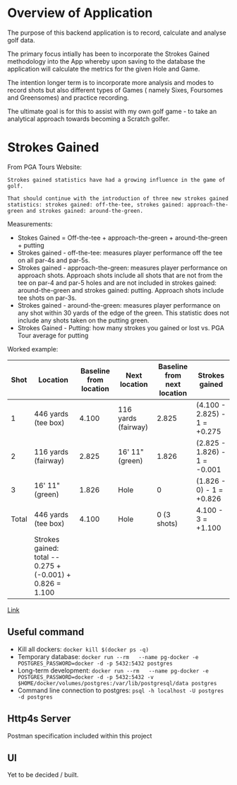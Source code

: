 
# Overview of Application

The purpose of this backend application is to record, calculate and analyse golf data.

The primary focus intially has been to incorporate the Strokes Gained methodology into the App whereby upon saving to the database the application will calculate the metrics for the given Hole and Game.

The intention longer term is to incorporate more analysis and modes to record shots but also different types of Games ( namely Sixes, Foursomes and Greensomes) and practice recording.

The ultimate goal is for this to assist with my own golf game - to take an analytical approach towards becoming a Scratch golfer.

# Strokes Gained

From PGA Tours Website:

    Strokes gained statistics have had a growing influence in the game of golf. 
    
    That should continue with the introduction of three new strokes gained statistics: strokes gained: off-the-tee, strokes gained: approach-the-green and strokes gained: around-the-green.

Measurements:

* Stokes Gained = Off-the-tee + approach-the-green + around-the-green + putting
* Strokes gained - off-the-tee: measures player performance off the tee on all par-4s and par-5s.
* Strokes gained - approach-the-green: measures player performance on approach shots. Approach shots include all shots that are not from the tee on par-4 and par-5 holes and are not included in strokes gained: around-the-green and strokes gained: putting. Approach shots include tee shots on par-3s.
* Strokes gained - around-the-green: measures player performance on any shot within 30 yards of the edge of the green. This statistic does not include any shots taken on the putting green.
* Strokes Gained - Putting: how many strokes you gained or lost vs. PGA Tour average for putting

Worked example:

| Shot  | Location                                                  | Baseline from location | Next location       | Baseline from next location | Strokes gained               |
|-------|-----------------------------------------------------------|------------------------|---------------------|-----------------------------|------------------------------|
| 1     | 446 yards (tee box)                                       | 4.100                  | 116 yards (fairway) | 2.825                       | (4.100 - 2.825) - 1 = +0.275 |
| 2     | 116 yards (fairway)                                       | 2.825                  | 16' 11" (green)     | 1.826                       | (2.825 - 1.826) - 1 = -0.001 |
| 3     | 16' 11" (green)                                           | 1.826                  | Hole                | 0                           | (1.826 - 0) - 1 = +0.826     |
| Total | 446 yards (tee box)                                       | 4.100                  | Hole                | 0 (3 shots)                 | 4.100 - 3 = +1.100           |
|       | Strokes gained: total -- 0.275 + (-0.001) + 0.826 = 1.100 |                        |                     |                             |                              |

[Link](https://www.pgatour.com/news/2016/05/31/strokes-gained-defined.html)

## Useful command

* Kill all dockers: ```docker kill $(docker ps -q)```
* Temporary database: ```docker run --rm   --name pg-docker -e POSTGRES_PASSWORD=docker -d -p 5432:5432 postgres```
* Long-term development: ```docker run --rm   --name pg-docker -e POSTGRES_PASSWORD=docker -d -p 5432:5432 -v $HOME/docker/volumes/postgres:/var/lib/postgresql/data postgres```
* Command line connection to postgres: ```psql -h localhost -U postgres -d postgres```

## Http4s Server

Postman specification included within this project

## UI

Yet to be decided / built.
